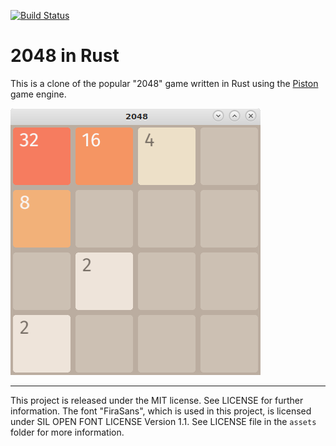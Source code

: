 [![Build Status](https://travis-ci.org/Jibbow/rust-2048.svg?branch=master)](https://travis-ci.org/Jibbow/rust-2048)

2048 in Rust
============

This is a clone of the popular "2048" game written in Rust using the [Piston][1] game engine.

![screenshot](./2048.png)


---------
This project is released under the MIT license. See LICENSE for further information.
The font "FiraSans", which is used in this project, is licensed under SIL OPEN FONT LICENSE Version 1.1. See LICENSE file in the `assets` folder for more information.

[1]: https://github.com/PistonDevelopers/piston
